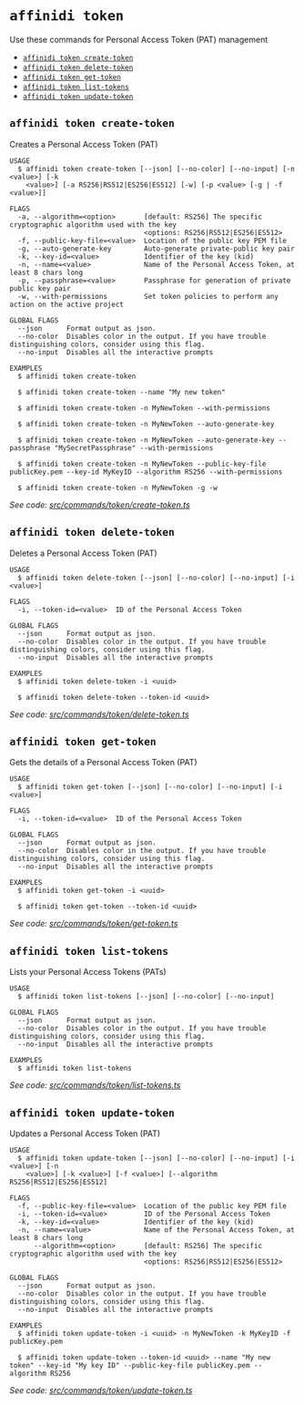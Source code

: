 `affinidi token`
================

Use these commands for Personal Access Token (PAT) management

* [`affinidi token create-token`](#affinidi-token-create-token)
* [`affinidi token delete-token`](#affinidi-token-delete-token)
* [`affinidi token get-token`](#affinidi-token-get-token)
* [`affinidi token list-tokens`](#affinidi-token-list-tokens)
* [`affinidi token update-token`](#affinidi-token-update-token)

## `affinidi token create-token`

Creates a Personal Access Token (PAT)

```
USAGE
  $ affinidi token create-token [--json] [--no-color] [--no-input] [-n <value>] [-k
    <value>] [-a RS256|RS512|ES256|ES512] [-w] [-p <value> [-g | -f <value>]]

FLAGS
  -a, --algorithm=<option>       [default: RS256] The specific cryptographic algorithm used with the key
                                 <options: RS256|RS512|ES256|ES512>
  -f, --public-key-file=<value>  Location of the public key PEM file
  -g, --auto-generate-key        Auto-generate private-public key pair
  -k, --key-id=<value>           Identifier of the key (kid)
  -n, --name=<value>             Name of the Personal Access Token, at least 8 chars long
  -p, --passphrase=<value>       Passphrase for generation of private public key pair
  -w, --with-permissions         Set token policies to perform any action on the active project

GLOBAL FLAGS
  --json      Format output as json.
  --no-color  Disables color in the output. If you have trouble distinguishing colors, consider using this flag.
  --no-input  Disables all the interactive prompts

EXAMPLES
  $ affinidi token create-token

  $ affinidi token create-token --name "My new token"

  $ affinidi token create-token -n MyNewToken --with-permissions

  $ affinidi token create-token -n MyNewToken --auto-generate-key

  $ affinidi token create-token -n MyNewToken --auto-generate-key --passphrase "MySecretPassphrase" --with-permissions

  $ affinidi token create-token -n MyNewToken --public-key-file publicKey.pem --key-id MyKeyID --algorithm RS256 --with-permissions

  $ affinidi token create-token -n MyNewToken -g -w
```

_See code: [src/commands/token/create-token.ts](https://github.com/affinidi/affinidi-cli/blob/v2.10.0/src/commands/token/create-token.ts)_

## `affinidi token delete-token`

Deletes a Personal Access Token (PAT)

```
USAGE
  $ affinidi token delete-token [--json] [--no-color] [--no-input] [-i <value>]

FLAGS
  -i, --token-id=<value>  ID of the Personal Access Token

GLOBAL FLAGS
  --json      Format output as json.
  --no-color  Disables color in the output. If you have trouble distinguishing colors, consider using this flag.
  --no-input  Disables all the interactive prompts

EXAMPLES
  $ affinidi token delete-token -i <uuid>

  $ affinidi token delete-token --token-id <uuid>
```

_See code: [src/commands/token/delete-token.ts](https://github.com/affinidi/affinidi-cli/blob/v2.10.0/src/commands/token/delete-token.ts)_

## `affinidi token get-token`

Gets the details of a Personal Access Token (PAT)

```
USAGE
  $ affinidi token get-token [--json] [--no-color] [--no-input] [-i <value>]

FLAGS
  -i, --token-id=<value>  ID of the Personal Access Token

GLOBAL FLAGS
  --json      Format output as json.
  --no-color  Disables color in the output. If you have trouble distinguishing colors, consider using this flag.
  --no-input  Disables all the interactive prompts

EXAMPLES
  $ affinidi token get-token -i <uuid>

  $ affinidi token get-token --token-id <uuid>
```

_See code: [src/commands/token/get-token.ts](https://github.com/affinidi/affinidi-cli/blob/v2.10.0/src/commands/token/get-token.ts)_

## `affinidi token list-tokens`

Lists your Personal Access Tokens (PATs)

```
USAGE
  $ affinidi token list-tokens [--json] [--no-color] [--no-input]

GLOBAL FLAGS
  --json      Format output as json.
  --no-color  Disables color in the output. If you have trouble distinguishing colors, consider using this flag.
  --no-input  Disables all the interactive prompts

EXAMPLES
  $ affinidi token list-tokens
```

_See code: [src/commands/token/list-tokens.ts](https://github.com/affinidi/affinidi-cli/blob/v2.10.0/src/commands/token/list-tokens.ts)_

## `affinidi token update-token`

Updates a Personal Access Token (PAT)

```
USAGE
  $ affinidi token update-token [--json] [--no-color] [--no-input] [-i <value>] [-n
    <value>] [-k <value>] [-f <value>] [--algorithm RS256|RS512|ES256|ES512]

FLAGS
  -f, --public-key-file=<value>  Location of the public key PEM file
  -i, --token-id=<value>         ID of the Personal Access Token
  -k, --key-id=<value>           Identifier of the key (kid)
  -n, --name=<value>             Name of the Personal Access Token, at least 8 chars long
      --algorithm=<option>       [default: RS256] The specific cryptographic algorithm used with the key
                                 <options: RS256|RS512|ES256|ES512>

GLOBAL FLAGS
  --json      Format output as json.
  --no-color  Disables color in the output. If you have trouble distinguishing colors, consider using this flag.
  --no-input  Disables all the interactive prompts

EXAMPLES
  $ affinidi token update-token -i <uuid> -n MyNewToken -k MyKeyID -f publicKey.pem

  $ affinidi token update-token --token-id <uuid> --name "My new token" --key-id "My key ID" --public-key-file publicKey.pem --algorithm RS256
```

_See code: [src/commands/token/update-token.ts](https://github.com/affinidi/affinidi-cli/blob/v2.10.0/src/commands/token/update-token.ts)_
